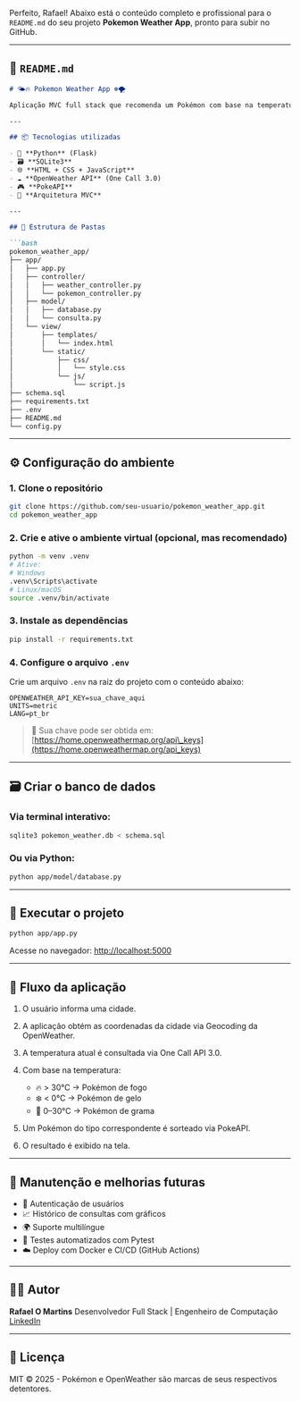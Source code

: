 Perfeito, Rafael! Abaixo está o conteúdo completo e profissional para o `README.md` do seu projeto **Pokemon Weather App**, pronto para subir no GitHub.

---

## 📄 `README.md`

````markdown
# 🌤️🔥 Pokemon Weather App ❄️🌪️

Aplicação MVC full stack que recomenda um Pokémon com base na temperatura atual da cidade informada, utilizando a API One Call 3.0 da OpenWeather e a PokeAPI.

---

## 📦 Tecnologias utilizadas

- 🐍 **Python** (Flask)
- 🗃️ **SQLite3**
- 🌐 **HTML + CSS + JavaScript**
- ☁️ **OpenWeather API** (One Call 3.0)
- 🎮 **PokeAPI**
- 📁 **Arquitetura MVC**

---

## 📂 Estrutura de Pastas

```bash
pokemon_weather_app/
├── app/
│   ├── app.py
│   ├── controller/
│   │   ├── weather_controller.py
│   │   └── pokemon_controller.py
│   ├── model/
│   │   ├── database.py
│   │   └── consulta.py
│   └── view/
│       ├── templates/
│       │   └── index.html
│       └── static/
│           ├── css/
│           │   └── style.css
│           └── js/
│               └── script.js
├── schema.sql
├── requirements.txt
├── .env
├── README.md
└── config.py
````

---

## ⚙️ Configuração do ambiente

### 1. Clone o repositório

```bash
git clone https://github.com/seu-usuario/pokemon_weather_app.git
cd pokemon_weather_app
```

### 2. Crie e ative o ambiente virtual (opcional, mas recomendado)

```bash
python -m venv .venv
# Ative:
# Windows
.venv\Scripts\activate
# Linux/macOS
source .venv/bin/activate
```

### 3. Instale as dependências

```bash
pip install -r requirements.txt
```

### 4. Configure o arquivo `.env`

Crie um arquivo `.env` na raiz do projeto com o conteúdo abaixo:

```env
OPENWEATHER_API_KEY=sua_chave_aqui
UNITS=metric
LANG=pt_br
```

> 🔐 Sua chave pode ser obtida em: [https://home.openweathermap.org/api\_keys](https://home.openweathermap.org/api_keys)

---

## 🗃️ Criar o banco de dados

### Via terminal interativo:

```bash
sqlite3 pokemon_weather.db < schema.sql
```

### Ou via Python:

```bash
python app/model/database.py
```

---

## 🚀 Executar o projeto

```bash
python app/app.py
```

Acesse no navegador: [http://localhost:5000](http://localhost:5000)

---

## 🔄 Fluxo da aplicação

1. O usuário informa uma cidade.
2. A aplicação obtém as coordenadas da cidade via Geocoding da OpenWeather.
3. A temperatura atual é consultada via One Call API 3.0.
4. Com base na temperatura:

   * 🔥 > 30°C → Pokémon de fogo
   * ❄️ < 0°C → Pokémon de gelo
   * 🌱 0–30°C → Pokémon de grama
5. Um Pokémon do tipo correspondente é sorteado via PokeAPI.
6. O resultado é exibido na tela.

---

## 🧠 Manutenção e melhorias futuras

* 🔐 Autenticação de usuários
* 📈 Histórico de consultas com gráficos
* 🌍 Suporte multilíngue
* 🧪 Testes automatizados com Pytest
* ☁️ Deploy com Docker e CI/CD (GitHub Actions)

---

## 🧑‍💻 Autor

**Rafael O Martins**
Desenvolvedor Full Stack | Engenheiro de Computação
[LinkedIn](https://www.linkedin.com/in/rafaelomartins)

---

## 📝 Licença

MIT © 2025 - Pokémon e OpenWeather são marcas de seus respectivos detentores.

```


